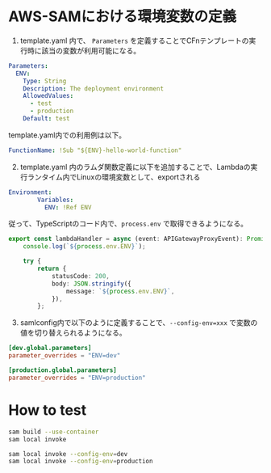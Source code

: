# AWS-SAMにおける環境変数の定義

1. template.yaml 内で、 `Parameters` を定義することでCFnテンプレートの実行時に該当の変数が利用可能になる。

```yaml
Parameters:
  ENV:
    Type: String
    Description: The deployment environment
    AllowedValues:
      - test
      - production
    Default: test
```

template.yaml内での利用例は以下。

```yaml
FunctionName: !Sub "${ENV}-hello-world-function"
```

2. template.yaml 内のラムダ関数定義に以下を追加することで、Lambdaの実行ランタイム内でLinuxの環境変数として、exportされる

```yaml
Environment:
        Variables:
          ENV: !Ref ENV
```

従って、TypeScriptのコード内で、`process.env` で取得できるようになる。

```typescript
export const lambdaHandler = async (event: APIGatewayProxyEvent): Promise<APIGatewayProxyResult> => {
    console.log(`${process.env.ENV}`);

    try {
        return {
            statusCode: 200,
            body: JSON.stringify({
                message: `${process.env.ENV}`,
            }),
        };
```

3. samlconfig内で以下のように定義することで、`--config-env=xxx` で変数の値を切り替えられるようになる。

```toml
[dev.global.parameters]
parameter_overrides = "ENV=dev"

[production.global.parameters]
parameter_overrides = "ENV=production"
```

# How to test

```bash
sam build --use-container
sam local invoke

sam local invoke --config-env=dev
sam local invoke --config-env=production
```



